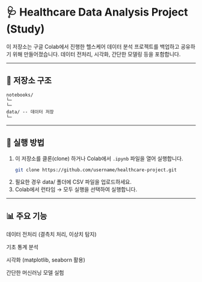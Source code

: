 # 🩺 Healthcare Data Analysis Project (Study)

이 저장소는 구글 Colab에서 진행한 헬스케어 데이터 분석 프로젝트를 백업하고 공유하기 위해 만들어졌습니다. 
데이터 전처리, 시각화, 간단한 모델링 등을 포함합니다.

---

## 📑 저장소 구조
```
notebooks/
└─ 
└─ 
data/ -- 데이터 저장
└─ 
```
---

## 🚀 실행 방법
1. 이 저장소를 클론(clone) 하거나 Colab에서 `.ipynb` 파일을 열어 실행합니다.
   ```bash
   git clone https://github.com/username/healthcare-project.git
   ```
2. 필요한 경우 data/ 폴더에 CSV 파일을 업로드하세요.
3. Colab에서 런타임 → 모두 실행을 선택하여 실행합니다.
---

## 📊 주요 기능

데이터 전처리 (결측치 처리, 이상치 탐지)

기초 통계 분석

시각화 (matplotlib, seaborn 활용)

간단한 머신러닝 모델 실험
